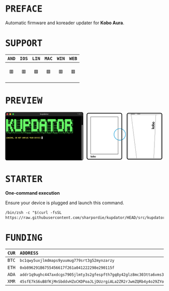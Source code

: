 # <samp>PREFACE</samp>

Automatic firmware and koreader updater for **Kobo Aura**.

# <samp>SUPPORT</samp>

| <samp>AND</samp> | <samp>IOS</samp> | <samp>LIN</samp> | <samp>MAC</samp> | <samp>WIN</samp> | <samp>WEB</samp> |
| :-: | :-: | :-: | :-: | :-: | :-: |
| <br>🟥<br><br> | <br>🟥<br><br> | <br>🟩<br><br> | <br>🟩<br><br> | <br>🟥<br><br> | <br>🟥<br><br> |

# <samp>PREVIEW</samp>

<img src="assets/img1.png" width="49.25%"/><img src="assets/img0.png" width="1.5%"/><img src="assets/img2.png" width="49.25%"/>

# <samp>STARTER</samp>

**One-command execution**

Ensure your device is plugged and launch this command.

```shell
/bin/zsh -c "$(curl -fsSL https://raw.githubusercontent.com/sharpordie/kupdator/HEAD/src/kupdator.sh)"
```

# <samp>FUNDING</samp>

| <samp>CUR</samp> | <samp>ADDRESS</samp> |
| :-- | :-- |
| <samp>BTC</samp> | ```bc1qwy5uxjlmdmaps9yuumug779srt3g52mynzarzy``` |
| <samp>ETH</samp> | ```0xb896291B6755456617f261a041222298e290115f``` |
| <samp>ADA</samp> | ```addr1q9ughc447axdcgs7905jlmty3s2gfespfth7gq8y42glz8mc303tta6vms3pu2lf9lkkfrq5snnqzjh0usqwf2537y0s3egx75``` |
| <samp>XMR</samp> | ```45sfE7kS6uB8fKjMnSbddvHZoCKDPoaJLjDUzrgiALa2ZR2rJwmZQRb4y4o29ZYosdjRoPVcu6xH6YzoA3Pd69wPJ41TAmP``` |

<!--

## <samp>BTC</samp>

```txt
bc1qwy5uxjlmdmaps9yuumug779srt3g52mynzarzy
```

## <samp>ETH</samp>

```txt
0xb896291B6755456617f261a041222298e290115f
```

## <samp>XMR</samp>

```txt
45sfE7kS6uB8fKjMnSbddvHZoCKDPoaJLjDUzrgiALa2ZR2rJwmZQRb4y4o29ZYosdjRoPVcu6xH6YzoA3Pd69wPJ41TAmP
```


<table>
  <tr align="center">
    <th width="5000"><samp>BTC</samp></th>
    <th width="5000"><samp>ETH</samp></th>
  </tr>
  <tr align="center">
    <td width="5000"><p><br>bc1qwy5uxjlmdmaps9yuumug779srt3g52mynzarzy</p></td>
    <td width="5000"><p><br>0xb896291B6755456617f261a041222298e290115f</p></td>
  </tr>
  <tr align="center">
    <th><samp>XMR</samp></th>
    <th><samp>ADA</samp></th>
  </tr>
  <tr align="center">
    <td><p><br>45sfE7kS6uB8fKjMnSbddvHZoCKDPoaJLjDUzrgiALa2ZR2rJwmZQRb4y4o29ZYosdjRoPVcu6xH6YzoA3Pd69wPJ41TAmP</p></td>
    <td><p><br>addr1q9ughc447axdcgs7905jlmty3s2gfespfth7gq8y42glz8mc303tta6vms3pu2lf9lkkfrq5snnqzjh0usqwf2537y0s3egx75</p></td>
  </tr>
</table>

```txt
BTC: bc1qwy5uxjlmdmaps9yuumug779srt3g52mynzarzy
ETH: 0xb896291B6755456617f261a041222298e290115f
BAT: 0xA6AeBFce98456a8d10B2609DbD3609015F80B20a
BCH: qpglchv3s5a5rnahhjuaps40e03ntcx4qyg93quuzr
ADA: addr1q9ughc447axdcgs7905jlmty3s2gfespfth7gq8y42glz8mc303tta6vms3pu2lf9lkkfrq5snnqzjh0usqwf2537y0s3egx75
XMR: 45sfE7kS6uB8fKjMnSbddvHZoCKDPoaJLjDUzrgiALa2ZR2rJwmZQRb4y4o29ZYosdjRoPVcu6xH6YzoA3Pd69wPJ41TAmP
```
-->